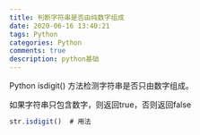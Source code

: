```yaml
---
title: 判断字符串是否由纯数字组成
date: 2020-06-16 13:40:21
tags: Python
categories: Python
comments: true
description: python基础
---
```


Python isdigit() 方法检测字符串是否只由数字组成。

如果字符串只包含数字，则返回true，否则返回false

``` javascript
str.isdigit()  # 用法
```